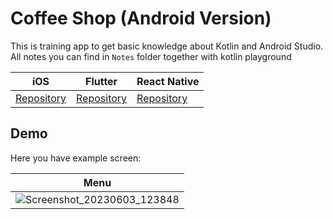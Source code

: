 # Coffee Shop (Android Version)

This is training app to get basic knowledge about Kotlin and Android Studio. All notes you can find in `Notes` folder together with kotlin playground

| iOS                                                                          | Flutter                                                                          | React Native                                                                            | 
| ----------------------------------------------------------------------------------- | --------------------------------------------------------------------------------- | ---------------------------------------------------------------------------------- |
| [Repository](https://github.com/witoldmetel/Coffee-Shop-iOS) | [Repository](https://github.com/witoldmetel/Coffee-Shop-Flutter) | [Repository](https://img.shields.io/badge/Coverage-0%25-red.svg 'Make me better!') | 

## Demo

Here you have example screen:

| Menu                                                                                                                                                          |
| ----------------------------------------------------------------------------------------------------------------------------------------------------------------- |
| ![Screenshot_20230603_123848](https://github.com/witoldmetel/Coffee-Shop-Android/assets/31034370/92706621-a21e-48cf-93de-31ab6afe8142) | 
